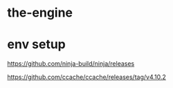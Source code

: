 # the-engine

# env setup

https://github.com/ninja-build/ninja/releases

https://github.com/ccache/ccache/releases/tag/v4.10.2
